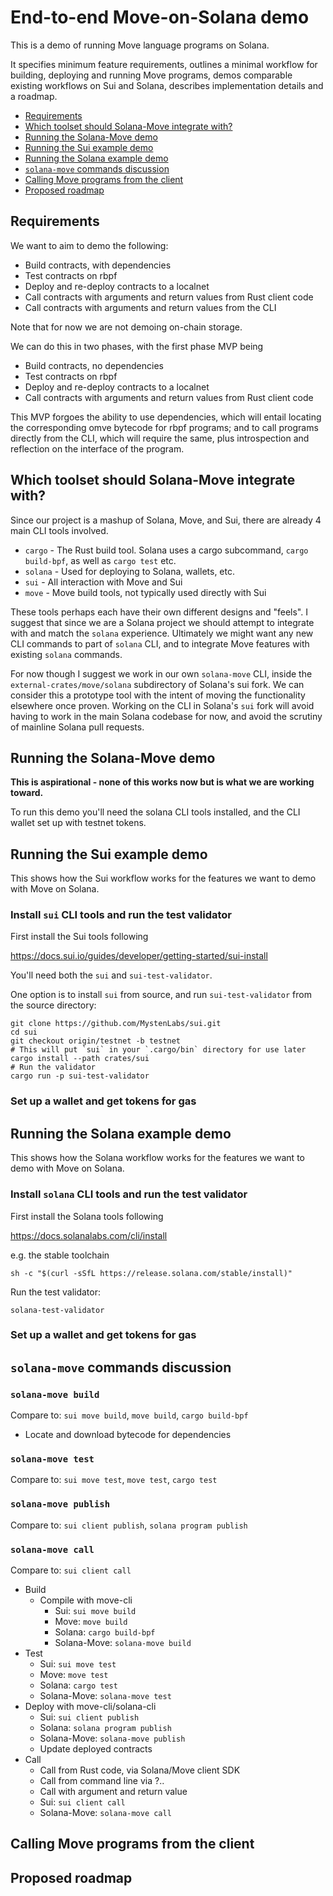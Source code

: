 # End-to-end Move-on-Solana demo

This is a demo of running Move language programs on Solana.

It specifies minimum feature requirements,
outlines a minimal workflow for building, deploying and running Move programs,
demos comparable existing workflows on Sui and Solana,
describes implementation details and a roadmap.

- [Requirements](#user-content-requirements)
- [Which toolset should Solana-Move integrate with?](#user-content-which-toolset-should-solana-move-integrate-with)
- [Running the Solana-Move demo](#user-content-running-the-solana-move-demo)
- [Running the Sui example demo](#user-content-running-the-sui-example-demo)
- [Running the Solana example demo](#user-content-running-the-solana-examnple-demo)
- [`solana-move` commands discussion](#user-content-solana-move-commands)
- [Calling Move programs from the client](#user-content-calling-move-programs-from-the-client)
- [Proposed roadmap](#user-content-proposed-roadmap)



## Requirements

We want to aim to demo the following:

- Build contracts, with dependencies
- Test contracts on rbpf
- Deploy and re-deploy contracts to a localnet
- Call contracts with arguments and return values from Rust client code
- Call contracts with arguments and return values from the CLI

Note that for now we are not demoing on-chain storage.

We can do this in two phases, with the first phase MVP being

- Build contracts, no dependencies
- Test contracts on rbpf
- Deploy and re-deploy contracts to a localnet
- Call contracts with arguments and return values from Rust client code

This MVP forgoes the ability to use dependencies,
which will entail locating the corresponding omve bytecode for rbpf programs;
and to call programs directly from the CLI, which will require the same,
plus introspection and reflection on the interface of the program.




## Which toolset should Solana-Move integrate with?

Since our project is a mashup of Solana, Move, and Sui,
there are already 4 main CLI tools involved.

- `cargo` - The Rust build tool. Solana uses a cargo subcommand, `cargo build-bpf`,
  as well as `cargo test` etc.
- `solana` - Used for deploying to Solana, wallets, etc.
- `sui` - All interaction with Move and Sui
- `move` - Move build tools, not typically used directly with Sui

These tools perhaps each have their own different designs and "feels".
I suggest that since we are a Solana project we should attempt to integrate with
and match the `solana` experience. Ultimately we might want any new
CLI commands to part of `solana` CLI, and to integrate Move features with
existing `solana` commands.

For now though I suggest we work in our own `solana-move` CLI, inside the
`external-crates/move/solana` subdirectory of Solana's sui fork.
We can consider this a prototype tool with the intent of moving the functionality
elsewhere once proven. Working on the CLI in Solana's `sui` fork will avoid
having to work in the main Solana codebase for now, and avoid the scrutiny
of mainline Solana pull requests.




## Running the Solana-Move demo

**This is aspirational - none of this works now but is what we are working toward.**

To run this demo you'll need the solana CLI tools installed,
and the CLI wallet set up with testnet tokens.






## Running the Sui example demo

This shows how the Sui workflow works for the features we want to demo with Move on Solana.


### Install `sui` CLI tools and run the test validator

First install the Sui tools following

https://docs.sui.io/guides/developer/getting-started/sui-install

You'll need both the `sui` and `sui-test-validator`.

One option is to install `sui` from source, and run `sui-test-validator` from the source directory:

```
git clone https://github.com/MystenLabs/sui.git
cd sui
git checkout origin/testnet -b testnet
# This will put `sui` in your `.cargo/bin` directory for use later
cargo install --path crates/sui
# Run the validator
cargo run -p sui-test-validator
```


### Set up a wallet and get tokens for gas




## Running the Solana example demo

This shows how the Solana workflow works for the features we want to demo with Move on Solana.


### Install `solana` CLI tools and run the test validator

First install the Solana tools following

https://docs.solanalabs.com/cli/install

e.g. the stable toolchain

```
sh -c "$(curl -sSfL https://release.solana.com/stable/install)"
```

Run the test validator:

```
solana-test-validator
```


### Set up a wallet and get tokens for gas




## `solana-move` commands discussion


### `solana-move build`

Compare to: `sui move build`, `move build`, `cargo build-bpf`

  - Locate and download bytecode for dependencies

### `solana-move test`

Compare to: `sui move test`, `move test`, `cargo test`

### `solana-move publish`

Compare to: `sui client publish`, `solana program publish`

### `solana-move call`

Compare to: `sui client call`


- Build
  - Compile with move-cli
    - Sui: `sui move build`
    - Move: `move build`
    - Solana: `cargo build-bpf`
    - Solana-Move: `solana-move build`
- Test
  - Sui: `sui move test`
  - Move: `move test`
  - Solana: `cargo test`
  - Solana-Move: `solana-move test`
- Deploy with move-cli/solana-cli
  - Sui: `sui client publish`
  - Solana: `solana program publish`
  - Solana-Move: `solana-move publish`
  - Update deployed contracts
- Call
  - Call from Rust code, via Solana/Move client SDK
  - Call from command line via ?..
  - Call with argument and return value
  - Sui: `sui client call`
  - Solana-Move: `solana-move call`




## Calling Move programs from the client



## Proposed roadmap

